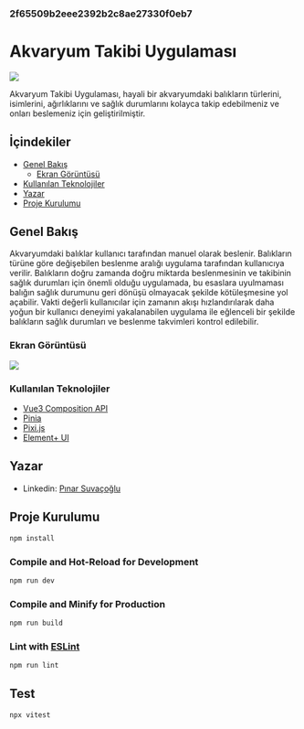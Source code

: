 ### 2f65509b2eee2392b2c8ae27330f0eb7
# Akvaryum Takibi Uygulaması
  ![](https://i.ibb.co/HzH5p2S/HOME-AQUARIUM.png)
  
  Akvaryum Takibi Uygulaması, hayali bir akvaryumdaki balıkların türlerini, isimlerini, ağırlıklarını ve sağlık durumlarını kolayca takip edebilmeniz ve onları beslemeniz için geliştirilmiştir.

## İçindekiler
- [Genel Bakış](#genel-bakış)
    - [Ekran Görüntüsü](#ekran-görüntüsü)
- [Kullanılan Teknolojiler](#kullanılan-teknolojiler)
- [Yazar](#yazar)
- [Proje Kurulumu](#proje-kurulumu)

## Genel Bakış

Akvaryumdaki balıklar kullanıcı tarafından manuel olarak beslenir. Balıkların türüne göre değişebilen beslenme aralığı uygulama tarafından kullanıcıya verilir. Balıkların doğru zamanda doğru miktarda beslenmesinin ve takibinin sağlık durumları için önemli olduğu uygulamada, bu esaslara uyulmaması balığın sağlık durumunu geri dönüşü olmayacak şekilde kötüleşmesine yol açabilir. Vakti değerli kullanıcılar için zamanın akışı hızlandırılarak daha yoğun bir kullanıcı deneyimi yakalanabilen uygulama ile eğlenceli bir şekilde balıkların sağlık durumları ve beslenme takvimleri kontrol edilebilir.

### Ekran Görüntüsü
  ![](https://i.ibb.co/gD6WRN0/awuarium-screenshot.png)

### Kullanılan Teknolojiler

- [Vue3 Composition API](https://vuejs.org/)
- [Pinia](https://pinia.vuejs.org/)
- [Pixi.js](https://pixijs.com/)
- [Element+ UI](https://element-plus.org/en-US/)

## Yazar

- Linkedin: [Pınar Suvaçoğlu](https://www.linkedin.com/in/pinarsuvacoglu/)

## Proje Kurulumu

```sh
npm install
```

### Compile and Hot-Reload for Development

```sh
npm run dev
```

### Compile and Minify for Production

```sh
npm run build
```

### Lint with [ESLint](https://eslint.org/)

```sh
npm run lint
```

## Test

```sh
npx vitest
```
